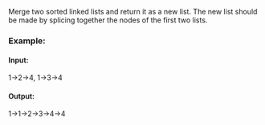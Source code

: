 Merge two sorted linked lists and return it as a new list. The new list should be made by splicing together the nodes of the first two lists.

### Example:

#### Input: 
1->2->4, 1->3->4
#### Output: 
1->1->2->3->4->4
